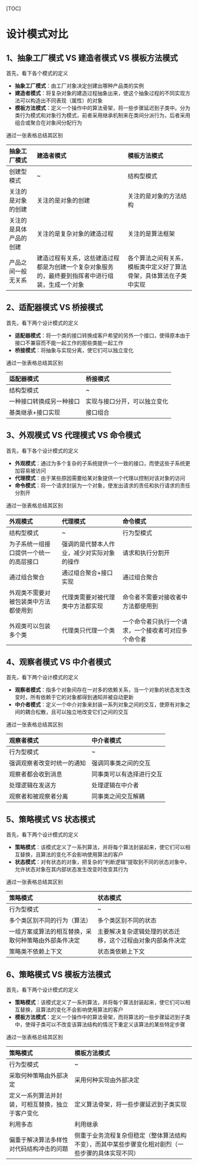 [TOC]

# 设计模式对比

## 1、抽象工厂模式 VS 建造者模式 VS 模板方法模式

首先，看下各个模式的定义

- **抽象工厂模式**：由工厂对象决定创建出哪种产品类的实例
- **建造者模式**：将复杂对象的建造过程抽象出来，使这个抽象过程的不同实现方法可以构造出不同表现（属性）的对象
- **模板方法模式**：定义一个操作中的算法骨架，将一些步骤延迟到子类中。分为类行为模式和对象行为模式，前者采用继承机制来在类间分派行为，后者采用组合或聚合在对象间分配行为

通过一张表格总结其区别

| 抽象工厂模式           | 建造者模式                                                   | 模板方法模式                                                 |
| :--------------------- | :----------------------------------------------------------- | :----------------------------------------------------------- |
| 创建型模式             | ~                                                            | 结构型模式                                                   |
| 关注的是对象的创建     | 关注的是对象的创建                                           | 关注的是对象的方法结构                                       |
| 关注的是具体产品的创建 | 关注的是复杂对象的建造过程                                   | 关注的是算法框架                                             |
| 产品之间一般无关系     | 建造过程有关系，这些建造过程都是为创建一个复杂对象服务的，最终要到指挥者中进行组装，生成一个对象 | 各个算法之间有关系，模板类中定义好了算法骨架，具体算法在子类中实现 |



## 2、适配器模式 VS 桥接模式

首先，看下两个设计模式的定义

- **适配器模式**：将一个类的接口转换成客户希望的另外一个接口，使得原本由于接口不兼容而不能一起工作的那些类能一起工作
- **桥接模式**：将抽象与实现分离，使它们可以独立变化

通过一张表格总结其区别

| 适配器模式               | 桥接模式                     |
| :----------------------- | :--------------------------- |
| 结构型模式               | ~                            |
| 一种接口转换成另一种接口 | 实现与接口分开，可以独立变化 |
| 基类继承+接口实现        | 接口组合                     |



## 3、外观模式 VS 代理模式 VS 命令模式

首先，看下各个设计模式的定义

- **外观模式**：通过为多个复杂的子系统提供一个一致的接口，而使这些子系统更加容易被访问
- **代理模式**：由于某些原因需要给某对象提供一个代理以控制对该对象的访问
- **命令模式**：将一个请求封装为一个对象，使发出请求的责任和执行请求的责任分割开

通过一张表格总结其区别

| 外观模式                               | 代理模式                                   | 命令模式                                             |
| :------------------------------------- | :----------------------------------------- | :--------------------------------------------------- |
| 结构型模式                             | ~                                          | 行为型模式                                           |
| 为子系统一组接口提供一个统一的高层接口 | 强调的是代替本人作业，减少对实际对象的操作 | 请求和执行分割开                                     |
| 通过组合聚合                           | 通过组合聚合+接口实现                      | 通过组合聚合                                         |
| 外观类不需要对被包装类中方法都使用到   | 代理类需要对被代理类中方法都实现           | 命令者不需要对接收者中方法都使用到                   |
| 外观类可以包装多个类                   | 代理类只代理一个类                         | 一个命令者只执行一个请求，一个接收者可对应多个命令者 |



## 4、观察者模式 VS 中介者模式

首先，看下两个设计模式的定义

- **观察者模式**：指多个对象间存在一对多的依赖关系，当一个对象的状态发生改变时，所有依赖于它的对象都得到通知并被自动更新
- **中介者模式**：定义一个中介对象来封装一系列对象之间的交互，使原有对象之间的耦合松散，且可以独立地改变它们之间的交互

通过一张表格总结其区别

| 观察者模式                 | 中介者模式               |
| :------------------------- | :----------------------- |
| 行为型模式                 | ~                        |
| 强调观察者改变时统一的通知 | 强调同事类之间的交互     |
| 观察者都会收到消息         | 同事类可以有选择进行交互 |
| 处理逻辑在发送方           | 处理逻辑在中介者         |
| 观察者和被观察者分离       | 同事类之间交互解耦       |



## 5、策略模式 VS 状态模式

首先，看下两个设计模式的定义

- **策略模式**：该模式定义了一系列算法，并将每个算法封装起来，使它们可以相互替换，且算法的变化不会影响使用算法的客户
- **状态模式**：对有状态的对象，把复杂的“判断逻辑”提取到不同的状态对象中，允许状态对象在其内部状态发生改变时改变其行为

通过一张表格总结其区别

| 策略模式                                             | 状态模式                                                   |
| :--------------------------------------------------- | :--------------------------------------------------------- |
| 行为型模式                                           | ~                                                          |
| 多个类区别不同的行为（算法）                         | 多个类区别不同的状态                                       |
| 一组方案或算法的相互替换，采取何种策略由外部条件决定 | 主要解决复杂逻辑处理的状态迁移，这个过程由对象内部条件决定 |
| 策略类不依赖上下文                                   | 状态类依赖上下文                                           |



## 6、策略模式 VS 模板方法模式

首先，看下两个设计模式的定义

- **策略模式**：该模式定义了一系列算法，并将每个算法封装起来，使它们可以相互替换，且算法的变化不会影响使用算法的客户
- **模板方法模式**：定义一个操作中的算法骨架，而将算法的一些步骤延迟到子类中，使得子类可以不改变该算法结构的情况下重定义该算法的某些特定步骤

通过一张表格总结其区别

| 策略模式                                         | 模板方法模式                                                 |
| :----------------------------------------------- | :----------------------------------------------------------- |
| 行为型模式                                       | ~                                                            |
| 采取何种策略由外部决定                           | 采用何种实现由外部决定                                       |
| 定义一系列算法并封装，可相互替换，独立于客户变化 | 定义算法骨架，将一些步骤延迟到子类实现                       |
| 利用多态                                         | 利用继承                                                     |
| 偏重于解决算法多样性对代码结构冲击的问题         | 侧重于业务流程复杂但稳定（整体算法结构不变），而其中某些步骤变化相对剧烈（一些步骤的具体实现不同） |

